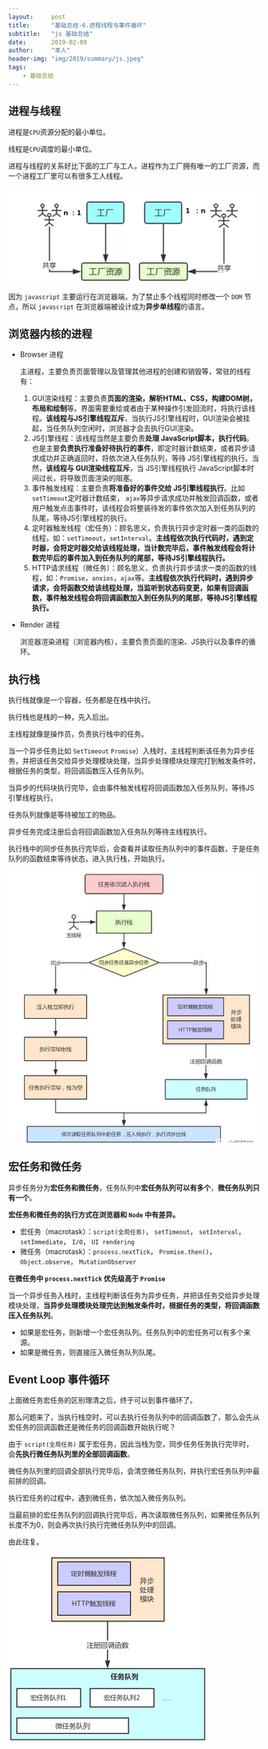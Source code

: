 ```yaml
---
layout:     post
title:      "基础总结-6.进程线程与事件循环"
subtitle:   "js 基础总结"
date:       2019-02-09
author:     "本人"
header-img: "img/2019/summary/js.jpeg"
tags:
    - 基础总结
---
```



## 进程与线程

进程是`CPU`资源分配的最小单位。

线程是`CPU`调度的最小单位。

进程与线程的关系好比下面的工厂与工人，进程作为工厂拥有唯一的工厂资源，而一个进程工厂里可以有很多工人线程。

![工厂与工人](/img/2019/02/线程与进程.jpg)

因为 `javascript` 主要运行在浏览器端，为了禁止多个线程同时修改一个 `DOM` 节点，所以 `javascript` 在浏览器端被设计成为**异步单线程**的语言。


## 浏览器内核的进程

- Browser 进程

  主进程，主要负责页面管理以及管理其他进程的创建和销毁等，常驻的线程有：

    1. GUI渲染线程：主要负责**页面的渲染，解析HTML、CSS，构建DOM树，布局和绘制**等。界面需要重绘或者由于某种操作引发回流时，将执行该线程。**该线程与JS引擎线程互斥**，当执行JS引擎线程时，GUI渲染会被挂起，当任务队列空闲时，浏览器才会去执行GUI渲染。
    2. JS引擎线程：该线程当然是主要负责**处理 JavaScript脚本，执行代码**。也是主要**负责执行准备好待执行的事件**，即定时器计数结束，或者异步请求成功并正确返回时，将依次进入任务队列，等待 JS引擎线程的执行。当然，**该线程与 GUI渲染线程互斥**，当 JS引擎线程执行 JavaScript脚本时间过长，将导致页面渲染的阻塞。
    3. 事件触发线程：主要负责**将准备好的事件交给 JS引擎线程执行**。比如`setTimeout`定时器计数结束， `ajax`等异步请求成功并触发回调函数，或者用户触发点击事件时，该线程会将整装待发的事件依次加入到任务队列的队尾，等待JS引擎线程的执行。
    4. 定时器触发线程（宏任务）：顾名思义，负责执行异步定时器一类的函数的线程，如：`setTimeout`，`setInterval`。**主线程依次执行代码时，遇到定时器，会将定时器交给该线程处理，当计数完毕后，事件触发线程会将计数完毕后的事件加入到任务队列的尾部，等待JS引擎线程执行。**
    5. HTTP请求线程（微任务）：顾名思义，负责执行异步请求一类的函数的线程，如：`Promise`，`anxios`，`ajax`等。**主线程依次执行代码时，遇到异步请求，会将函数交给该线程处理，当监听到状态码变更，如果有回调函数，事件触发线程会将回调函数加入到任务队列的尾部，等待JS引擎线程执行。**

- Render 进程

  浏览器渲染进程（浏览器内核），主要负责页面的渲染、JS执行以及事件的循环。


## 执行栈

执行栈就像是一个容器，任务都是在栈中执行。

执行栈也是栈的一种，先入后出。

主线程就像是操作员，负责执行栈中的任务。

当一个异步任务比如 `SetTimeout` `Promise`）入栈时，主线程判断该任务为异步任务，并把该任务交给异步处理模块处理，当异步处理模块处理完打到触发条件时，根据任务的类型，将回调函数压入任务队列。

当异步的代码块执行完毕，会由事件触发线程将回调函数加入任务队列，等待JS引擎线程执行。

任务队列就像是等待被加工的物品。

异步任务完成注册后会将回调函数加入任务队列等待主线程执行。

执行栈中的同步任务执行完毕后，会查看并读取任务队列中的事件函数，于是任务队列的函数结束等待状态，进入执行栈，开始执行。

![执行栈工作流程](/img/2019/02/执行栈.jpeg)


## 宏任务和微任务

异步任务分为**宏任务和微任务**，任务队列中**宏任务队列可以有多个**，**微任务队列只有一个**。

**宏任务和微任务的执行方式在浏览器和 `Node` 中有差异。**

- 宏任务（macrotask）：`script(全局任务)`， `setTimeout`， `setInterval`， `setImmediate`， `I/O`， `UI rendering`
- 微任务（macrotask）：`process.nextTick`， `Promise.then()`， `Object.observe`， `MutationObserver`

**在微任务中 `process.nextTick` 优先级高于 `Promise`**

当一个异步任务入栈时，主线程判断该任务为异步任务，并把该任务交给异步处理模块处理，**当异步处理模块处理完达到触发条件时，根据任务的类型，将回调函数压入任务队列**。

  - 如果是宏任务，则新增一个宏任务队列。任务队列中的宏任务可以有多个来源。
  - 如果是微任务，则直接压入微任务队列队尾。


## Event Loop 事件循环

上面微任务宏任务的区别理清之后，终于可以到事件循环了。

那么问题来了，当执行栈空时，可以去执行任务队列中的回调函数了，那么会先从宏任务的回调函数还是微任务的回调函数开始执行呢？

由于 `script(全局任务)` 属于宏任务，因此当栈为空，同步任务任务执行完毕时，会**先执行微任务队列里的全部回调函数**。

微任务队列里的回调全部执行完毕后，会清空微任务队列，并执行宏任务队列中最前排的回调。

执行宏任务的过程中，遇到微任务，依次加入微任务队列。

当最前排的宏任务队列的回调执行完毕后，再次读取微任务队列，如果微任务队列长度不为0，则会再次执行执行完微任务队列中的回调。

由此往复。

![事件循环](/img/2019/02/任务队列.png)
